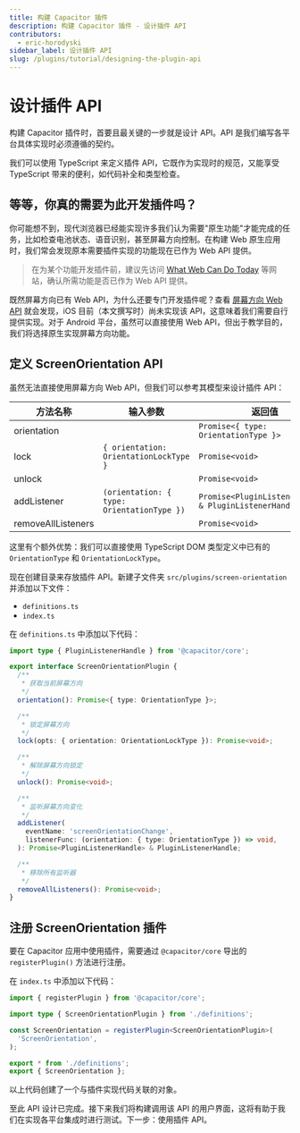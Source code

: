 ```yaml
---
title: 构建 Capacitor 插件
description: 构建 Capacitor 插件 - 设计插件 API
contributors:
  - eric-horodyski
sidebar_label: 设计插件 API
slug: /plugins/tutorial/designing-the-plugin-api
---
```


# 设计插件 API

构建 Capacitor 插件时，首要且最关键的一步就是设计 API。API 是我们编写各平台具体实现时必须遵循的契约。

我们可以使用 TypeScript 来定义插件 API，它既作为实现时的规范，又能享受 TypeScript 带来的便利，如代码补全和类型检查。

## 等等，你真的需要为此开发插件吗？

你可能想不到，现代浏览器已经能实现许多我们认为需要"原生功能"才能完成的任务，比如检查电池状态、语音识别，甚至屏幕方向控制。在构建 Web 原生应用时，我们常会发现原本需要插件实现的功能现在已作为 Web API 提供。

> 在为某个功能开发插件前，建议先访问 <a href="https://whatwebcando.today/" target="_blank">What Web Can Do Today</a> 等网站，确认所需功能是否已作为 Web API 提供。

既然屏幕方向已有 Web API，为什么还要专门开发插件呢？查看 <a href="https://whatwebcando.today/screen-orientation.html" target="_blank">屏幕方向 Web API</a> 就会发现，iOS 目前（本文撰写时）尚未实现该 API，这意味着我们需要自行提供实现。对于 Android 平台，虽然可以直接使用 Web API，但出于教学目的，我们将选择原生实现屏幕方向功能。

## 定义 ScreenOrientation API

虽然无法直接使用屏幕方向 Web API，但我们可以参考其模型来设计插件 API：

| 方法名称          | 输入参数                              | 返回值                                               |
| ----------------- | ------------------------------------- | --------------------------------------------------- |
| orientation       |                                       | `Promise<{ type: OrientationType }>`               |
| lock              | `{ orientation: OrientationLockType }`| `Promise<void>`                                    |
| unlock            |                                       | `Promise<void>`                                    |
| addListener       | `(orientation: { type: OrientationType })` | `Promise<PluginListenerHandle> & PluginListenerHandle` |
| removeAllListeners |                                       | `Promise<void>`                                    |

这里有个额外优势：我们可以直接使用 TypeScript DOM 类型定义中已有的 `OrientationType` 和 `OrientationLockType`。

现在创建目录来存放插件 API。新建子文件夹 `src/plugins/screen-orientation` 并添加以下文件：

- `definitions.ts`
- `index.ts`

在 `definitions.ts` 中添加以下代码：

```typescript
import type { PluginListenerHandle } from '@capacitor/core';

export interface ScreenOrientationPlugin {
  /**
   * 获取当前屏幕方向
   */
  orientation(): Promise<{ type: OrientationType }>;

  /**
   * 锁定屏幕方向
   */
  lock(opts: { orientation: OrientationLockType }): Promise<void>;

  /**
   * 解除屏幕方向锁定
   */
  unlock(): Promise<void>;

  /**
   * 监听屏幕方向变化
   */
  addListener(
    eventName: 'screenOrientationChange',
    listenerFunc: (orientation: { type: OrientationType }) => void,
  ): Promise<PluginListenerHandle> & PluginListenerHandle;

  /**
   * 移除所有监听器
   */
  removeAllListeners(): Promise<void>;
}
```

## 注册 ScreenOrientation 插件

要在 Capacitor 应用中使用插件，需要通过 `@capacitor/core` 导出的 `registerPlugin()` 方法进行注册。

在 `index.ts` 中添加以下代码：

```typescript
import { registerPlugin } from '@capacitor/core';

import type { ScreenOrientationPlugin } from './definitions';

const ScreenOrientation = registerPlugin<ScreenOrientationPlugin>(
  'ScreenOrientation',
);

export * from './definitions';
export { ScreenOrientation };
```

以上代码创建了一个与插件实现代码关联的对象。

至此 API 设计已完成。接下来我们将构建调用该 API 的用户界面，这将有助于我们在实现各平台集成时进行测试。下一步：使用插件 API。